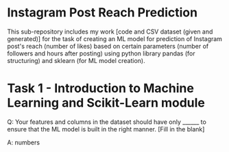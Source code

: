# Instagram Post Reach Prediction
This sub-repository includes my work [code and CSV dataset (given and generated)] for the task of creating an ML model for prediction of Instagram post's reach (number of likes) based on certain parameters (number of followers and hours after posting) using python library pandas (for structuring) and sklearn (for ML model creation).

# Task 1 - Introduction to Machine Learning and Scikit-Learn module
Q: Your features and columns in the dataset should have only ______ to ensure that the ML model is built in the right manner. [Fill in the blank]

A: numbers
